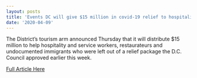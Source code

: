 ```yaml
---
layout: posts
title: 'Events DC will give $15 million in covid-19 relief to hospitality workers, undocumented immigrants'
date: '2020-04-09'
---
```

<!--Make sure to change the title name above and proper date-->
<!--Insert short article description here-->
The District’s tourism arm announced Thursday that it will distribute $15 million to help hospitality and service workers, restaurateurs and undocumented immigrants who were left out of a relief package the D.C. Council approved earlier this week.

<!--Insert link here inside quatation marks-->
<a href="https://www.washingtonpost.com/local/events-dc-will-give-15-million-in-covid-19-relief-to-hospitality-workers-undocumented-immigrants/2020/04/09/26e3f6ec-7a97-11ea-a130-df573469f094_story.html">Full Article Here</a>
